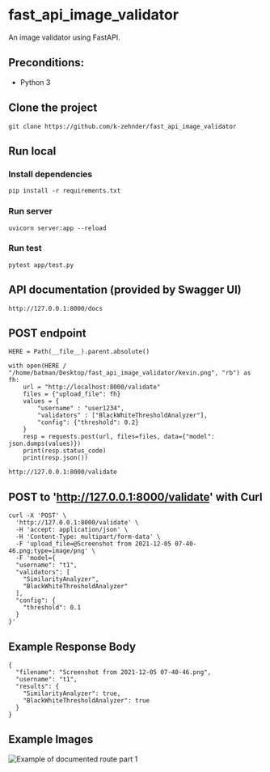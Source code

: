 # fast_api_image_validator

An image validator using FastAPI.

## Preconditions:

- Python 3

## Clone the project

```
git clone https://github.com/k-zehnder/fast_api_image_validator
```

## Run local

### Install dependencies

```
pip install -r requirements.txt
```

### Run server

```
uvicorn server:app --reload
```

### Run test

```
pytest app/test.py
```


## API documentation (provided by Swagger UI)

```
http://127.0.0.1:8000/docs
```

## POST endpoint

```
HERE = Path(__file__).parent.absolute()

with open(HERE / "/home/batman/Desktop/fast_api_image_validator/kevin.png", "rb") as fh:
    url = "http://localhost:8000/validate"
    files = {"upload_file": fh}
    values = {
        "username" : "user1234", 
        "validators" : ["BlackWhiteThresholdAnalyzer"],
        "config": {"threshold": 0.2}
    }
    resp = requests.post(url, files=files, data={"model": json.dumps(values)})
    print(resp.status_code)
    print(resp.json())
```
```
http://127.0.0.1:8000/validate
```

## POST to 'http://127.0.0.1:8000/validate' with Curl

```
curl -X 'POST' \
  'http://127.0.0.1:8000/validate' \
  -H 'accept: application/json' \
  -H 'Content-Type: multipart/form-data' \
  -F 'upload_file=@Screenshot from 2021-12-05 07-40-46.png;type=image/png' \
  -F 'model={
  "username": "t1",
  "validators": [
    "SimilarityAnalyzer",
    "BlackWhiteThresholdAnalyzer"
  ],
  "config": {
    "threshold": 0.1
  }
}'
```

## Example Response Body

```
{
  "filename": "Screenshot from 2021-12-05 07-40-46.png",
  "username": "t1",
  "results": {
    "SimilarityAnalyzer": true,
    "BlackWhiteThresholdAnalyzer": true
  }
}
```


## Example Images
![Example of documented route part 1](https://github.com/k-zehnder/fast_api_image_validator/blob/main/docs/route_docs1.png)

